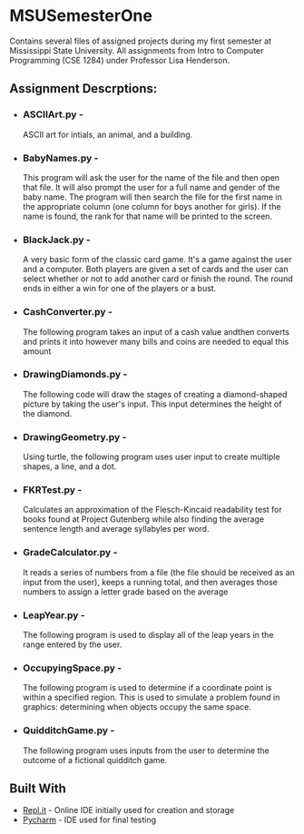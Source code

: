 # MSUSemesterOne
Contains several files of assigned projects during my first semester at Mississippi State University. All assignments from Intro to Computer Programming (CSE 1284) under Professor Lisa Henderson.

## Assignment Descrptions:

* ### ASCIIArt.py -
  ASCII art for intials, an animal, and a building.
  
* ### BabyNames.py -
  This program will ask the user for the name of the file
  and then open that file.  It will also prompt the user for a full name and
  gender of the baby name. The program will then search the file for the first
  name in the appropriate column (one column for boys another for girls).  If
  the name is found, the rank for that name will be printed to the screen.
  
* ### BlackJack.py -
  A very basic form of the classic card game. It's a game against the user and
  a computer. Both players are given a set of cards and the user can select 
  whether or not to add another card or finish the round. The round ends in 
  either a win for one of the players or a bust.
  
* ### CashConverter.py -
  The following program takes an input of a cash value andthen converts and prints 
  it into however many bills and coins are needed to equal this amount

* ### DrawingDiamonds.py -
  The following code will draw the stages of creating a diamond-shaped picture by taking 
  the user's input. This input determines the height of the diamond.
 
* ### DrawingGeometry.py -
  Using turtle, the following program uses user input to create multiple shapes, a line, 
  and a dot.

* ### FKRTest.py -
  Calculates an approximation of the Flesch-Kincaid readability test for books found at Project Gutenberg
  while also finding the average sentence length and average syllabyles per word.
  
* ### GradeCalculator.py -
  It reads a series of numbers from a file (the file should be received as an input from the
  user), keeps a running total, and then averages those numbers to assign a letter grade based on the average
  
* ### LeapYear.py -
  The following program is used to display all of the leap years in the range entered by the user.
  
* ### OccupyingSpace.py -
  The following program is used to determine if a coordinate point is within a specified region.
  This is used to simulate a problem found in graphics: determining when objects occupy the same space.
  
* ### QuidditchGame.py -
  The following program uses inputs from the user to determine the outcome of a fictional
  quidditch game.
  
## Built With

* [Repl.it](https://repl.it/) - Online IDE initially used for creation and storage
* [Pycharm](https://www.jetbrains.com/pycharm/) - IDE used for final testing

